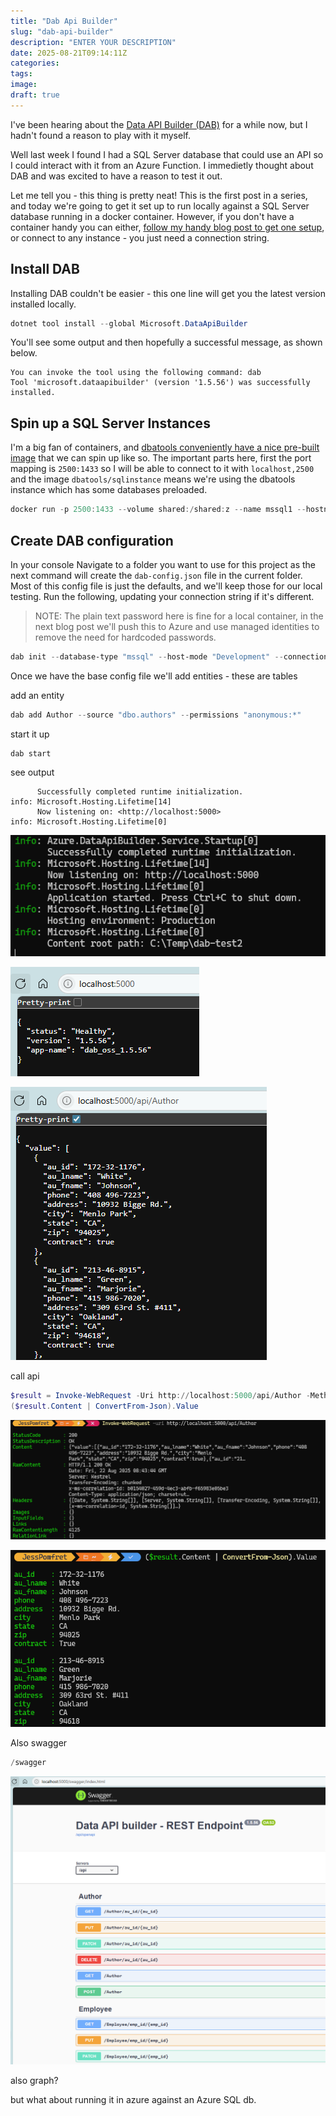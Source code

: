 ```yaml
---
title: "Dab Api Builder"
slug: "dab-api-builder"
description: "ENTER YOUR DESCRIPTION"
date: 2025-08-21T09:14:11Z
categories:
tags:
image:
draft: true
---
```


I've been hearing about the [Data API Builder (DAB)](https://learn.microsoft.com/en-us/azure/data-api-builder/) for a while now, but I hadn't found a reason to play with it myself.

Well last week I found I had a SQL Server database that could use an API so I could interact with it from an Azure Function. I immedietly thought about DAB and was excited to have a reason to test it out.

Let me tell you - this thing is pretty neat! This is the first post in a series, and today we're going to get it set up to run locally against a SQL Server database running in a docker container. However, if you don't have a container handy you can either, [follow my handy blog post to get one setup](https://jesspomfret.com/quick-sql-testing/), or connect to any instance - you just need a connection string.

## Install DAB

Installing DAB couldn't be easier - this one line will get you the latest version installed locally.

```PowerShell
dotnet tool install --global Microsoft.DataApiBuilder
```

You'll see some output and then hopefully a successful message, as shown below.

```text
You can invoke the tool using the following command: dab
Tool 'microsoft.dataapibuilder' (version '1.5.56') was successfully installed.
```

## Spin up a SQL Server Instances

I'm a big fan of containers, and [dbatools conveniently have a nice pre-built image](https://dbatools.io/docker) that we can spin up like so. The important parts here, first the port mapping is `2500:1433` so I will be able to connect to it with `localhost,2500` and the image `dbatools/sqlinstance` means we're using the dbatools instance which has some databases preloaded.

```PowerShell
docker run -p 2500:1433 --volume shared:/shared:z --name mssql1 --hostname mssql1 -d dbatools/sqlinstance
```

## Create DAB configuration

In your console Navigate to a folder you want to use for this project as the next command will create the `dab-config.json` file in the current folder. Most of this config file is just the defaults, and we'll keep those for our local testing. Run the following, updating your connection string if it's different.

> NOTE: The plain text password here is fine for a local container, in the next blog post we'll push this to Azure and use managed identities to remove the need for hardcoded passwords.

```PowerShell
dab init --database-type "mssql" --host-mode "Development" --connection-string "Server=localhost,2500;User Id=sqladmin;Database=pubs;Password=dbatools.IO;TrustServerCertificate=True;Encrypt=True;"
```

Once we have the base config file we'll add entities - these are tables

add an entity

```PowerShell
dab add Author --source "dbo.authors" --permissions "anonymous:*"
```

start it up

```
dab start
```

see output

```text
      Successfully completed runtime initialization.
info: Microsoft.Hosting.Lifetime[14]
      Now listening on: <http://localhost:5000>
info: Microsoft.Hosting.Lifetime[0]
```

![alt text](image.png)

![alt text](image-1.png)


![go to api in browser](image-3.png)

call api

```PowerShell
$result = Invoke-WebRequest -Uri http://localhost:5000/api/Author -Method Get
($result.Content | ConvertFrom-Json).Value
```

![Call API from PowerShell](image-4.png)

![alt text](image-5.png)

Also swagger

```PowerShell
/swagger
```

![alt text](image-2.png)

also graph?

but what about running it in azure against an Azure SQL db.